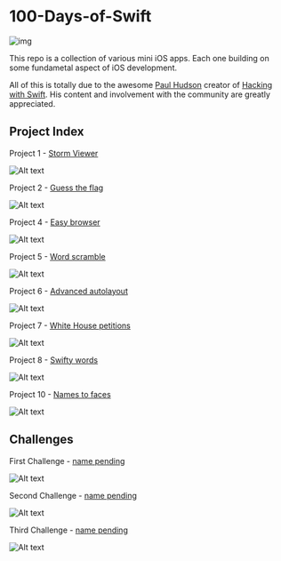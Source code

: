 # 100-Days-of-Swift 

![img](https://miro.medium.com/max/1838/1*LuY-MMFlMP1RU950-F2D6A.png)

This repo is a collection of various mini iOS apps. Each one building on some fundametal aspect of iOS development.

All of this is totally due to the awesome [Paul Hudson](https://twitter.com/twostraws) creator of [Hacking with Swift](https://www.hackingwithswift.com). His content and involvement with the community are greatly appreciated. 

## Project Index ##

Project 1 - [Storm Viewer](https://github.com/Alvaro-Orellana/100-Days-of-Swift/tree/main/Project%201)

![Alt text](https://github.com/Alvaro-Orellana/100-Days-of-Swift/blob/main/Project%201/storm%20viewer.gif)

Project 2 - [Guess the flag](https://github.com/Alvaro-Orellana/100-Days-of-Swift/tree/main/Project%202)

![Alt text](https://github.com/Alvaro-Orellana/100-Days-of-Swift/blob/main/Project%202/Guess%20the%20flag.gif)


Project 4 - [Easy browser](https://github.com/Alvaro-Orellana/100-Days-of-Swift/tree/main/Project%204)

![Alt text](https://github.com/Alvaro-Orellana/100-Days-of-Swift/blob/main/Project%204/Easy%20browser.gif)

Project 5 - [Word scramble](https://github.com/Alvaro-Orellana/100-Days-of-Swift/tree/main/Project%205)

![Alt text](https://github.com/Alvaro-Orellana/100-Days-of-Swift/blob/main/Project%205/Word%20scramble.gif)

Project 6 - [Advanced autolayout](https://github.com/Alvaro-Orellana/100-Days-of-Swift/tree/main/Project%206)

![Alt text](https://github.com/Alvaro-Orellana/100-Days-of-Swift/blob/main/Project%206/Advanced%20autolayout.gif)

Project 7 - [White House petitions](https://github.com/Alvaro-Orellana/100-Days-of-Swift/tree/main/Project%207)

![Alt text](https://github.com/Alvaro-Orellana/100-Days-of-Swift/blob/main/Project%207/white%20house%20petitions.gif)

Project 8 - [Swifty words](https://github.com/Alvaro-Orellana/100-Days-of-Swift/tree/main/Project%208)

![Alt text](https://github.com/Alvaro-Orellana/100-Days-of-Swift/blob/main/Project%208/swifty%20words.gif)

Project 10 - [Names to faces](https://github.com/Alvaro-Orellana/100-Days-of-Swift/tree/main/Project%2010)

![Alt text](https://github.com/Alvaro-Orellana/100-Days-of-Swift/blob/main/Project%2010/names%20to%20faces.gif)


## Challenges ##
First Challenge - [name pending](https://github.com/Alvaro-Orellana/100-Days-of-Swift/tree/main/First%20Challenge)

![Alt text](https://upload.wikimedia.org/wikipedia/en/6/63/IOS_13_Homescreen_iPhone_X.png)

Second Challenge - [name pending](https://github.com/Alvaro-Orellana/100-Days-of-Swift/tree/main/Second%20Challenge)

![Alt text](https://upload.wikimedia.org/wikipedia/en/6/63/IOS_13_Homescreen_iPhone_X.png)

Third Challenge - [name pending](https://github.com/Alvaro-Orellana/100-Days-of-Swift/tree/main/Third%20Challenge)

![Alt text](https://upload.wikimedia.org/wikipedia/en/6/63/IOS_13_Homescreen_iPhone_X.png)


